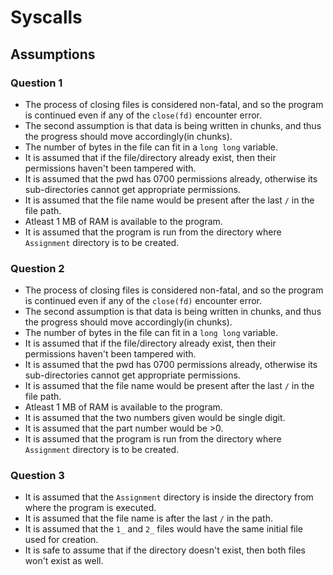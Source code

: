 # Syscalls

## Assumptions
### Question 1
* The process of closing files is considered non-fatal, and so the program is continued even if any of the `close(fd)` encounter error.
* The second assumption is that data is being written in chunks, and thus the progress should move accordingly(in chunks).
* The number of bytes in the file can fit in a `long long` variable.
* It is assumed that if the file/directory already exist, then their permissions haven't been tampered with.
* It is assumed that the pwd has 0700 permissions already, otherwise its sub-directories cannot get appropriate permissions.
* It is assumed that the file name would be present after the last `/` in the file path.
* Atleast 1 MB of RAM is available to the program.
* It is assumed that the program is run from the directory where `Assignment` directory is to be created.

### Question 2
* The process of closing files is considered non-fatal, and so the program is continued even if any of the `close(fd)` encounter error.
* The second assumption is that data is being written in chunks, and thus the progress should move accordingly(in chunks).
* The number of bytes in the file can fit in a `long long` variable.
* It is assumed that if the file/directory already exist, then their permissions haven't been tampered with.
* It is assumed that the pwd has 0700 permissions already, otherwise its sub-directories cannot get appropriate permissions.
* It is assumed that the file name would be present after the last `/` in the file path.
* Atleast 1 MB of RAM is available to the program.
* It is assumed that the two numbers given would be single digit.
* It is assumed that the part number would be >0.
* It is assumed that the program is run from the directory where `Assignment` directory is to be created.

### Question 3
* It is assumed that the `Assignment` directory is inside the directory from where the program is executed.
* It is assumed that the file name is after the last `/` in the path.
* It is assumed that the `1_` and `2_` files would have the same initial file used for creation.
* It is safe to assume that if the directory doesn't exist, then both files won't exist as well.

